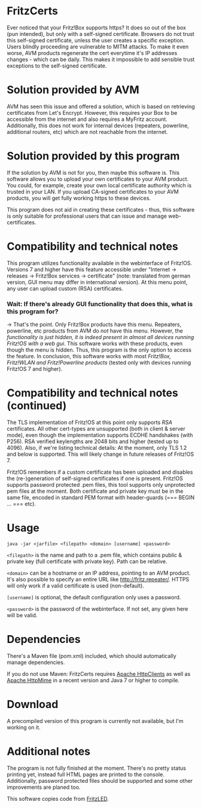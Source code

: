 # FritzCerts
Ever noticed that your Fritz!Box supports https? It does so out of the box (pun intended), but only with a self-signed certificate. Browsers do not trust this self-signed certificate, unless the user creates a specific exception. Users blindly proceeding are vulnerable to MITM attacks. To make it even worse, AVM products regenerate the cert everytime it's IP addresses changes - which can be daily. This makes it impossible to add sensible trust exceptions to the self-signed certificate.

# Solution provided by AVM
AVM has seen this issue and offered a solution, which is based on retrieving certificates from Let's Encrypt. However, this requires your Box to be accessible from the internet and also requires a MyFritz account. Additionally, this does not work for internal devices (repeaters, powerline, additional routers, etc) which are not reachable from the internet.

# Solution provided by this program
If the solution by AVM is not for you, then maybe this software is. This software allows you to upload your own certificates to your AVM product. You could, for example, create your own local certificate authority which is trusted in your LAN. If you upload CA-signed certificates to your AVM products, you will get fully working https to these devices.

This program does not aid in creating these certificates - thus, this software is only suitable for professional users that can issue and manage web-certificates.

# Compatibility and technical notes
This program utilizes functionality available in the webinterface of Fritz!OS. Versions 7 and higher have this feature accessible under "Internet -> releases -> Fritz!Box services -> certificate" (note: translated from german version, GUI menu may differ in international version). At this menu point, any user can upload custom (RSA) certificates.

### Wait: If there's already GUI functionality that does this, what is this program for?
-> That's the point. Only Fritz!Box products have this menu. Repeaters, powerline, etc products from AVM do *not* have this menu. However, the *functionality is just hidden, it is indeed present in almost all devices running Fritz!OS with a web gui*.
This software works with these products, even though the menu is hidden. Thus, this program is the only option to access the feature. In conclusion, this software works with most *Fritz!Box, Fritz!WLAN and Fritz!Powerline products* (tested only with devices running Fritz!OS 7 and higher).

# Compatibility and technical notes (continued)
The TLS implementation of Fritz!OS at this point only supports *RSA* certificates. All other cert-types are unsupported (both in client & server mode), even though the implementation supports ECDHE handshakes (with P256). RSA verified keylengths are 2048 bits and higher (tested up to 4096). Also, if we're listing technical details: At the moment, only TLS 1.2 and below is supported. This will likely change in future releases of Fritz!OS 7.

Fritz!OS remembers if a custom certificate has been uploaded and disables the (re-)generation of self-signed certificates if one is present. Fritz!OS supports password protected .pem files, this tool supports only unprotected pem files at the moment. Both certificate and private key must be in the same file, encoded in standard PEM format with header-guards (=== BEGIN ... === etc).

# Usage
`java -jar <jarfile> <filepath> <domain> [username] <password>`

`<filepath>` is the name and path to a .pem file, which contains public & private key (full certificate with private key). Path can be relative.

`<domain>` can be a hostname or an IP address, pointing to an AVM product. It's also possible to specify an entire URL like http://fritz.repeater/. HTTPS will only work if a valid certificate is used (non-default).

`[username]` is optional, the default configuration only uses a password.

`<password>` is the password of the webinterface. If not set, any given here will be valid.


# Dependencies
There's a Maven file (pom.xml) included, which should automatically manage dependencies. 

If you do not use Maven:
FritzCerts requires [Apache HttpClients](https://hc.apache.org/httpcomponents-client-ga/index.html) as well as [Apache HttpMime](https://hc.apache.org/httpcomponents-client-ga/httpmime/summary.html) in a recent version and Java 7 or higher to compile.

# Download
A precompiled version of this program is currently not available, but I'm working on it.

# Additional notes
The program is not fully finished at the moment. There's no pretty status printing yet, instead full HTML pages are printed to the console. Additionally, password protected files should be supported and some other improvements are planed too.

This software copies code from [FritzLED](https://github.com/GermanCoding/FritzLED).
